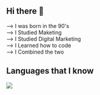 ## Hi there 👋 ##

--> I was born in the 90's <br>
--> I Studied Maketing <br>
--> I Studied Digital Marketing <br>
--> I Learned how to code <br>
--> I Combined the two <br>

## Languages that I know ##

<img src='https://cdn.jsdelivr.net/gh/devicons/devicon/icons/devicon/html5/html5-plain.svg'>
